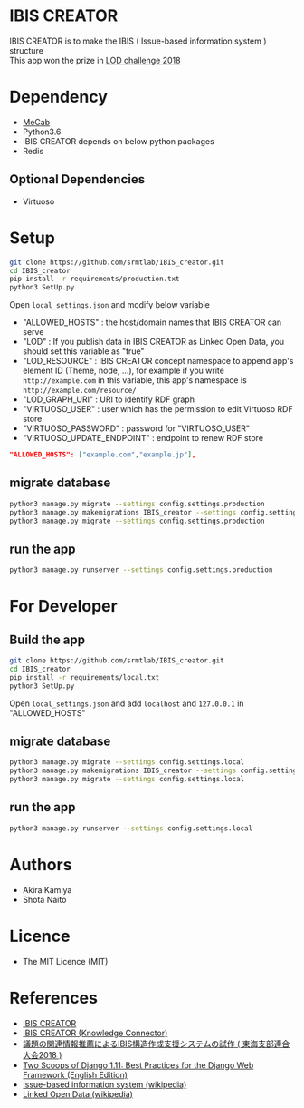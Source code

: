 IBIS CREATOR
====
IBIS CREATOR is to make the IBIS ( Issue-based information system ) structure  
This app won the prize in [LOD challenge 2018](https://2018.lodc.jp/)

# Dependency
- [MeCab](http://taku910.github.io/mecab/)
- Python3.6
- IBIS CREATOR depends on below python packages
- Redis

## Optional Dependencies
- Virtuoso

# Setup
```bash
git clone https://github.com/srmtlab/IBIS_creator.git
cd IBIS_creator
pip install -r requirements/production.txt
python3 SetUp.py
```

Open `local_settings.json` and modify below variable
- "ALLOWED_HOSTS" : the host/domain names that IBIS CREATOR can serve
- "LOD" : If you publish data in IBIS CREATOR as Linked Open Data, you should set this variable as "true"
- "LOD_RESOURCE" : IBIS CREATOR concept namespace to append app's element ID (Theme, node, ...),
for example if you write `http://example.com` in this variable, this app's namespace is `http://example.com/resource/`
- "LOD_GRAPH_URI" : URI to identify RDF graph
- "VIRTUOSO_USER" : user which has the permission to edit Virtuoso RDF store
- "VIRTUOSO_PASSWORD" : password for "VIRTUOSO_USER"
- "VIRTUOSO_UPDATE_ENDPOINT" : endpoint to renew RDF store

```json
"ALLOWED_HOSTS": ["example.com","example.jp"],
```

## migrate database
```bash
python3 manage.py migrate --settings config.settings.production
python3 manage.py makemigrations IBIS_creator --settings config.settings.production
python3 manage.py migrate --settings config.settings.production
```

## run the app
```bash
python3 manage.py runserver --settings config.settings.production
```

# For Developer
## Build the app
```bash
git clone https://github.com/srmtlab/IBIS_creator.git
cd IBIS_creator
pip install -r requirements/local.txt
python3 SetUp.py
```

Open `local_settings.json` and add `localhost` and `127.0.0.1` in "ALLOWED_HOSTS"

## migrate database
```bash
python3 manage.py migrate --settings config.settings.local
python3 manage.py makemigrations IBIS_creator --settings config.settings.local
python3 manage.py migrate --settings config.settings.local
```

## run the app
```bash
python3 manage.py runserver --settings config.settings.local
```

# Authors
- Akira Kamiya
- Shota Naito

# Licence
- The MIT Licence (MIT)

# References
- [IBIS CREATOR](http://lod.srmt.nitech.ac.jp/IBIS_creator/)
- [IBIS CREATOR (Knowledge Connector)](http://idea.linkdata.org/idea/idea1s2697i)
- [議題の関連情報推薦によるIBIS構造作成支援システムの試作 ( 東海支部連合大会2018 )](https://www.jp-c.jp/rengo/www/cd/pdf/M3-4.pdf)
- [Two Scoops of Django 1.11: Best Practices for the Django Web Framework (English Edition)](https://www.amazon.co.jp/dp/B076D5FKFX/)
- [Issue-based information system (wikipedia)](https://en.wikipedia.org/wiki/Issue-based_information_system)
- [Linked Open Data (wikipedia)](https://ja.wikipedia.org/wiki/Linked_Open_Data)
